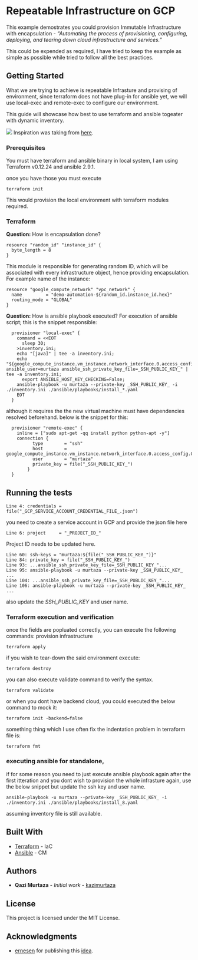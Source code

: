 # Repeatable Infrastructure on GCP

This example demostrates you could provision Immutable Infrastructure with encapsulation - *“Automating the process of provisioning, configuring, deploying, and tearing down cloud infrastructure and services.”*

This could be expended as required, I have tried to keep the example as simple as possible while tried to follow all the best practices.

## Getting Started

What we are trying to achieve is repeatable Infrasture and provising of environment, since terraform does not have plug-in for ansible yet, we will use local-exec and remote-exec to configure our environment.

This guide will showcase how best to use terraform and ansible togeater with dynamic inventory.

![](https://i.imgur.com/n1C4XSj.png)
Inspiration was taking from [here](https://medium.com/faun/building-repeatable-infrastructure-with-terraform-and-ansible-on-aws-3f082cd398ad).


### Prerequisites

You must have terraform and ansible binary in local system, I am using Terraform v0.12.24 and ansible 2.9.1.

once you have those you must execute
```
terraform init
```
This would provision the local environment with terraform modules required.

### Terraform

**Question:** How is encapsulation done?
```
resource "random_id" "instance_id" {
  byte_length = 8
}
```
This module is responsible for generating random ID, which will be associated with every infrastructure object, hence providing encapsulation.
For example name of the instance:
```
resource "google_compute_network" "vpc_network" {
  name         = "demo-automation-${random_id.instance_id.hex}"
  routing_mode = "GLOBAL"
}
```


**Question:** How is ansible playbook executed?
For execution of ansible script; this is the snippet responsible:
```
  provisioner "local-exec" {
    command = <<EOT
      sleep 30;
    >inventory.ini;
    echo "[java]" | tee -a inventory.ini;
    echo "${google_compute_instance.vm_instance.network_interface.0.access_config.0.nat_ip} ansible_user=murtaza ansible_ssh_private_key_file=_SSH_PUBLIC_KEY_" | tee -a inventory.ini;
      export ANSIBLE_HOST_KEY_CHECKING=False;
    ansible-playbook -u murtaza --private-key _SSH_PUBLIC_KEY_ -i ./inventory.ini ./ansible/playbooks/install_*.yaml
    EOT
  }
```
although it requires the the new virtual machine must have dependencies resolved beforehand. below is the snippet for this:
```
  provisioner "remote-exec" {
    inline = ["sudo apt-get -qq install python python-apt -y"]
	connection {
	      type        = "ssh"
		  host		  = google_compute_instance.vm_instance.network_interface.0.access_config.0.nat_ip
	      user        = "murtaza"
	      private_key = file("_SSH_PUBLIC_KEY_")
	    }
  }
```

## Running the tests

```
Line 4: credentials = file("_GCP_SERVICE_ACCOUNT_CREDENTIAL_FILE_.json")
```
you need to create a service account in GCP and provide the json file here

```
Line 6: project     = "_PROJECT_ID_"
```
Project ID needs to be updated here.

```
Line 60: ssh-keys = "murtaza:${file("_SSH_PUBLIC_KEY_")}"
Line 84: private_key = file("_SSH_PUBLIC_KEY_")
Line 93: ...ansible_ssh_private_key_file=_SSH_PUBLIC_KEY_"...
Line 95: ansible-playbook -u murtaza --private-key _SSH_PUBLIC_KEY_ ...
Line 104: ...ansible_ssh_private_key_file=_SSH_PUBLIC_KEY_"...
Line 106: ansible-playbook -u murtaza --private-key _SSH_PUBLIC_KEY_ ...
```
also update the _SSH_PUBLIC_KEY_ and user name.

### Terraform execution and verification

once the fields are popluated correctly, you can execute the following commands:
provision infrastructure
```
terraform apply
```
if you wish to tear-down the said environment execute:
```
terraform destroy
```
you can also execute validate command to verify the syntax.
```
terraform validate
```
or when you dont have backend cloud, you could executed the below command to mock it:
```
terraform init -backend=false
```
something thing which I use often fix the indentation problem in  terraform file is:
```
terraform fmt 
```

### executing ansible for standalone,

if for some reason you need to just execute ansible playbook again after the first itteration and you dont wish to provision the whole infrasture again, use  the below snippet but update the ssh key and user name.

```
ansible-playbook -u murtaza --private-key _SSH_PUBLIC_KEY_ -i ./inventory.ini ./ansible/playbooks/install_8.yaml
```
assuming inventory file is still available.


## Built With

* [Terraform](https://www.terraform.io/) - IaC
* [Ansible](https://www.ansible.com/) - CM

## Authors

* **Qazi Murtaza** - *Initial work* - [kazimurtaza](https://github.com/kazimurtaza)


## License

This project is licensed under the MIT License.

## Acknowledgments

* [ernesen](https://github.com/ernesen) for publishing this [idea](https://medium.com/faun/building-repeatable-infrastructure-with-terraform-and-ansible-on-aws-3f082cd398ad).

